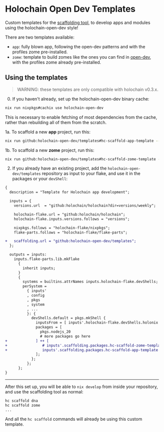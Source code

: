 # Holochain Open Dev Templates

Custom templates for the [scaffolding tool](https://github.com/holochain/scaffolding), to develop apps and modules using the holochain-open-dev style!

There are two templates available:

- `app`: fully blown app, following the open-dev patterns and with the profiles zome pre-installed.
- `zome`: template to build zomes like the ones you can find in [open-dev](https://github.com/holochain-open-dev), with the profiles zome already pre-installed.

## Using the templates

> WARNING: these templates are only compatible with holochain v0.3.x.

0. If you haven't already, set up the holochain-open-dev binary cache:

```bash
nix run nixpkgs#cachix use holochain-open-dev
```

This is necessary to enable fetching of most dependencies from the cache, rather than rebuilding all of them from the scratch.

1a. To scaffold a new **app** project, run this:

```bash
nix run github:holochain-open-dev/templates#hc-scaffold-app-template -- web-app
```

1b. To scaffold a new **zome** project, run this:

```bash
nix run github:holochain-open-dev/templates#hc-scaffold-zome-template -- web-app
```

2. If you already have an existing project, add the `holochain-open-dev/templates` repository as input to your flake, and use it in the packages or your `devShell`:

```diff
{
  description = "Template for Holochain app development";

  inputs = {
    versions.url  = "github:holochain/holochain?dir=versions/weekly";

    holochain-flake.url = "github:holochain/holochain";
    holochain-flake.inputs.versions.follows = "versions";

    nixpkgs.follows = "holochain-flake/nixpkgs";
    flake-parts.follows = "holochain-flake/flake-parts";

+   scaffolding.url = "github:holochain-open-dev/templates";
  };

  outputs = inputs:
    inputs.flake-parts.lib.mkFlake
      {
        inherit inputs;
      }
      {
        systems = builtins.attrNames inputs.holochain-flake.devShells;
        perSystem =
          { inputs'
          , config
          , pkgs
          , system
          , ...
          }: {
            devShells.default = pkgs.mkShell {
              inputsFrom = [ inputs'.holochain-flake.devShells.holonix ];
              packages = [
                pkgs.nodejs_20
                # more packages go here
+             ] ++ [
+                # inputs'.scaffolding.packages.hc-scaffold-zome-template # if your repository is a zome
+                inputs'.scaffolding.packages.hc-scaffold-app-template      # if your repository is an app
              ];
            };
          };
      };
}  
```

---

After this set up, you will be able to `nix develop` from inside your repository, and use the scaffolding tool as normal:

```bash
hc scaffold dna
hc scaffold zome
...
```

And all the `hc scaffold` commands will already be using this custom template.
